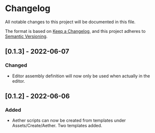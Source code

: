 # Changelog

All notable changes to this project will be documented in this file.

The format is based on [Keep a Changelog](https://keepachangelog.com/en/1.0.0/),
and this project adheres to [Semantic Versioning](https://semver.org/spec/v2.0.0.html).

## [0.1.3] - 2022-06-07

### Changed

- Editor assembly definition will now only be used when actually in the editor.

## [0.1.2] - 2022-06-06

### Added

- Aether scripts can now be created from templates under Assets/Create/Aether. Two templates added.